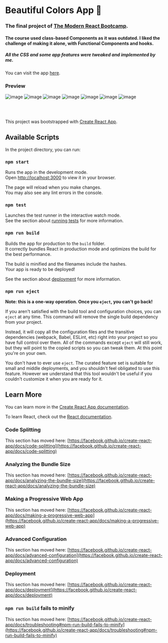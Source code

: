 
# Beautiful Colors App 🎨

### The final project of [The Modern React Bootcamp](https://www.udemy.com/course/modern-react-bootcamp/).

#### The course used class-based Components as it was outdated. I liked the challenge of making it alone, with Functional Components and hooks.

##### All the CSS and some app features were tweaked and implemented by me.

You can visit the app [here](https://nimajf.github.io/Colors-App/).

### Preview
![image](https://user-images.githubusercontent.com/89944815/152701678-93efb1a0-3785-4ebb-84ef-d34a24c05f90.png)
![image](https://user-images.githubusercontent.com/89944815/152701973-0451f91b-398a-442f-a456-348f8000fed4.png)
![image](https://user-images.githubusercontent.com/89944815/152701697-9cba9e38-007b-412e-9442-9c23b7537e58.png)
![image](https://user-images.githubusercontent.com/89944815/152701719-7ff4344e-c3a3-410c-a91b-78f599e82f25.png)
![image](https://user-images.githubusercontent.com/89944815/152701730-e605c45a-9e2f-407d-8ad6-b9d092cfebbf.png)
![image](https://user-images.githubusercontent.com/89944815/152701758-a9774941-91dc-46fa-b012-fa7bd344afff.png)
![image](https://user-images.githubusercontent.com/89944815/152701784-20e074d6-f2d5-4328-9c6d-fb5726112914.png)


<br><br>

This project was bootstrapped with [Create React App](https://github.com/facebook/create-react-app).

## Available Scripts

In the project directory, you can run:

### `npm start`

Runs the app in the development mode.\
Open [http://localhost:3000](http://localhost:3000) to view it in your browser.

The page will reload when you make changes.\
You may also see any lint errors in the console.

### `npm test`

Launches the test runner in the interactive watch mode.\
See the section about [running tests](https://facebook.github.io/create-react-app/docs/running-tests) for more information.

### `npm run build`

Builds the app for production to the `build` folder.\
It correctly bundles React in production mode and optimizes the build for the best performance.

The build is minified and the filenames include the hashes.\
Your app is ready to be deployed!

See the section about [deployment](https://facebook.github.io/create-react-app/docs/deployment) for more information.

### `npm run eject`

**Note: this is a one-way operation. Once you `eject`, you can't go back!**

If you aren't satisfied with the build tool and configuration choices, you can `eject` at any time. This command will remove the single build dependency from your project.

Instead, it will copy all the configuration files and the transitive dependencies (webpack, Babel, ESLint, etc) right into your project so you have full control over them. All of the commands except `eject` will still work, but they will point to the copied scripts so you can tweak them. At this point you're on your own.

You don't have to ever use `eject`. The curated feature set is suitable for small and middle deployments, and you shouldn't feel obligated to use this feature. However we understand that this tool wouldn't be useful if you couldn't customize it when you are ready for it.

## Learn More

You can learn more in the [Create React App documentation](https://facebook.github.io/create-react-app/docs/getting-started).

To learn React, check out the [React documentation](https://reactjs.org/).

### Code Splitting

This section has moved here: [https://facebook.github.io/create-react-app/docs/code-splitting](https://facebook.github.io/create-react-app/docs/code-splitting)

### Analyzing the Bundle Size

This section has moved here: [https://facebook.github.io/create-react-app/docs/analyzing-the-bundle-size](https://facebook.github.io/create-react-app/docs/analyzing-the-bundle-size)

### Making a Progressive Web App

This section has moved here: [https://facebook.github.io/create-react-app/docs/making-a-progressive-web-app](https://facebook.github.io/create-react-app/docs/making-a-progressive-web-app)

### Advanced Configuration

This section has moved here: [https://facebook.github.io/create-react-app/docs/advanced-configuration](https://facebook.github.io/create-react-app/docs/advanced-configuration)

### Deployment

This section has moved here: [https://facebook.github.io/create-react-app/docs/deployment](https://facebook.github.io/create-react-app/docs/deployment)

### `npm run build` fails to minify

This section has moved here: [https://facebook.github.io/create-react-app/docs/troubleshooting#npm-run-build-fails-to-minify](https://facebook.github.io/create-react-app/docs/troubleshooting#npm-run-build-fails-to-minify)
